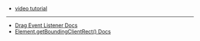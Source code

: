 - [video tutorial](https://www.youtube.com/watch?v=jfYWwQrtzzY)

---

- [Drag Event Listener Docs](https://developer.mozilla.org/en-US/docs/Web/API/Document/drag_event)
- [Element.getBoundingClientRect() Docs](https://developer.mozilla.org/en-US/docs/Web/API/Element/getBoundingClientRect)
